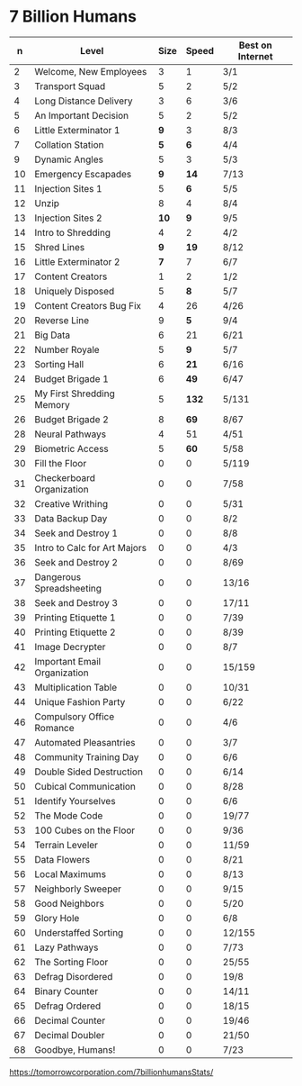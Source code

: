 # 7 Billion Humans

| n | Level                           |Size  |Speed  |Best on Internet|
|---|---------------------------------|------|-------|----------------|
| 2 | Welcome, New Employees          |3     |1      | 3/1            |
| 3 | Transport Squad                 |5     |2      | 5/2            |
| 4 | Long Distance Delivery          |3     |6      | 3/6            |
| 5 | An Important Decision           |5     |2      | 5/2            |
| 6 | Little Exterminator 1           |**9** |3      | 8/3            |
| 7 | Collation Station               |**5** |**6**  | 4/4            |
| 9 | Dynamic Angles                  |5     |3      | 5/3            |
|10 | Emergency Escapades             |**9** |**14** | 7/13           |
|11 | Injection Sites 1               |5     |**6**  | 5/5            |
|12 | Unzip                           |8     |4      | 8/4            |
|13 | Injection Sites 2               |**10**|**9**  | 9/5            |
|14 | Intro to Shredding              |4     |2      | 4/2            |
|15 | Shred Lines                     |**9** |**19** | 8/12           |
|16 | Little Exterminator 2           |**7** |7      | 6/7            |
|17 | Content Creators                |1     |2      | 1/2            |
|18 | Uniquely Disposed               |5     |**8**  | 5/7            |
|19 | Content Creators Bug Fix        |4     |26     | 4/26           |
|20 | Reverse Line                    |9     |**5**  | 9/4            |
|21 | Big Data                        |6     |21     | 6/21           |
|22 | Number Royale                   |5     |**9**  | 5/7            |
|23 | Sorting Hall                    |6     |**21** | 6/16           |
|24 | Budget Brigade 1                |6     |**49** | 6/47           |
|25 | My First Shredding Memory       |5     |**132**| 5/131          |
|26 | Budget Brigade 2                |8     |**69** | 8/67           |
|28 | Neural Pathways                 |4     |51     | 4/51           |
|29 | Biometric Access                |5     |**60** | 5/58           |
|30 | Fill the Floor                  |0     |0      | 5/119          |
|31 | Checkerboard Organization       |0     |0      | 7/58           |
|32 | Creative Writhing               |0     |0      | 5/31           |
|33 | Data Backup Day                 |0     |0      | 8/2            |
|34 | Seek and Destroy 1              |0     |0      | 8/8            |
|35 | Intro to Calc for Art Majors    |0     |0      | 4/3            |
|36 | Seek and Destroy 2              |0     |0      | 8/69           |
|37 | Dangerous Spreadsheeting        |0     |0      | 13/16          |
|38 | Seek and Destroy 3              |0     |0      | 17/11          |
|39 | Printing Etiquette 1            |0     |0      | 7/39           |
|40 | Printing Etiquette 2            |0     |0      | 8/39           |
|41 | Image Decrypter                 |0     |0      | 8/7            |
|42 | Important Email Organization    |0     |0      | 15/159         |
|43 | Multiplication Table            |0     |0      | 10/31          |
|44 | Unique Fashion Party            |0     |0      | 6/22           |
|46 | Compulsory Office Romance       |0     |0      | 4/6            |
|47 | Automated Pleasantries          |0     |0      | 3/7            |
|48 | Community Training Day          |0     |0      | 6/6            |
|49 | Double Sided Destruction        |0     |0      | 6/14           |
|50 | Cubical Communication           |0     |0      | 8/28           |
|51 | Identify Yourselves             |0     |0      | 6/6            |
|52 | The Mode Code                   |0     |0      | 19/77          |
|53 | 100 Cubes on the Floor          |0     |0      | 9/36           |
|54 | Terrain Leveler                 |0     |0      | 11/59          |
|55 | Data Flowers                    |0     |0      | 8/21           |
|56 | Local Maximums                  |0     |0      | 8/13           |
|57 | Neighborly Sweeper              |0     |0      | 9/15           |
|58 | Good Neighbors                  |0     |0      | 5/20           |
|59 | Glory Hole                      |0     |0      | 6/8            |
|60 | Understaffed Sorting            |0     |0      | 12/155         |
|61 | Lazy Pathways                   |0     |0      | 7/73           |
|62 | The Sorting Floor               |0     |0      | 25/55          |
|63 | Defrag Disordered               |0     |0      | 19/8           |
|64 | Binary Counter                  |0     |0      | 14/11          |
|65 | Defrag Ordered                  |0     |0      | 18/15          |
|66 | Decimal Counter                 |0     |0      | 19/46          |
|67 | Decimal Doubler                 |0     |0      | 21/50          |
|68 | Goodbye, Humans!                |0     |0      | 7/23           |

https://tomorrowcorporation.com/7billionhumansStats/
